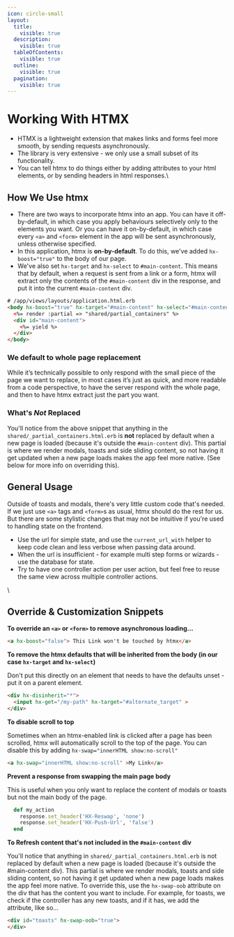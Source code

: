 ```yaml
---
icon: circle-small
layout:
  title:
    visible: true
  description:
    visible: true
  tableOfContents:
    visible: true
  outline:
    visible: true
  pagination:
    visible: true
---
```


# Working With HTMX

* HTMX is a lightweight extension that makes links and forms feel more smooth, by sending requests asynchronously.
* The library is very extensive - we only use a small subset of its functionality.
* You can tell htmx to do things either by adding attributes to your html elements, or by sending headers in html responses.\


## How We Use htmx

* There are two ways to incorporate htmx into an app. You can have it off-by-default, in which case you apply behaviours selectively only to the elements you want. Or you can have it on-by-default, in which case every `<a>` and `<form>` element in the app will be sent asynchronously, unless otherwise specified.
* In this application, htmx is **on-by-default**. To do this, we've added `hx-boost="true"` to the body of our page.
* We've also set `hx-target` and `hx-select` to `#main-content`. This means that by default, when a request is sent from a link or a form, htmx will extract only the contents of the `#main-content` div in the response, and put it into the current `#main-content` div.

```html
# /app/views/layouts/application.html.erb
<body hx-boost="true" hx-target="#main-content" hx-select="#main-content">
  <%= render :partial => "shared/partial_containers" %>
  <div id="main-content">
    <%= yield %>
  </div>
</body>
```

### We default to whole page replacement

While it’s technically possible to only respond with the small piece of the page we want to replace, in most cases it’s just as quick, and more readable from a code perspective, to have the server respond with the whole page, and then to have htmx extract just the part you want.

### What's _Not_ Replaced

You'll notice from the above snippet that anything in the `shared/_partial_containers.html.erb` is **not** replaced by default when a new page is loaded (because it's outside the `#main-content` div). This partial is where we render modals, toasts and side sliding content, so not having it get updated when a new page loads makes the app feel more native. (See below for more info on overriding this).

## General Usage

Outside of toasts and modals, there's very little custom code that's needed. If we just use `<a>` tags and `<form>`s as usual, htmx should do the rest for us. But there are some stylistic changes that may not be intuitive if you're used to handling state on the frontend.

* Use the url for simple state, and use the `current_url_with` helper to keep code clean and less verbose when passing data around.
* When the url is insufficient - for example multi step forms or wizards - use the database for state.
* Try to have one controller action per user action, but feel free to reuse the same view across multiple controller actions.

\


## Override & Customization Snippets

**To override an `<a>` or `<form>` to remove asynchronous loading...**

```html
<a hx-boost="false"> This Link won't be touched by htmx</a>
```

**To remove the htmx defaults that will be inherited from the body (in our case `hx-target` and `hx-select`)**

Don't put this directly on an element that needs to have the defaults unset - put it on a parent element.

```html
<div hx-disinherit="*">
  <input hx-get="/my-path" hx-target="#alternate_target" >
</div>

```

**To disable scroll to top**

Sometimes when an htmx-enabled link is clicked after a page has been scrolled, htmx will automatically scroll to the top of the page. You can disable this by adding `hx-swap="innerHTML show:no-scroll"`

```html
<a hx-swap="innerHTML show:no-scroll" >My Link</a>
```

**Prevent a response from swapping the main page body**

This is useful when you only want to replace the content of modals or toasts but not the main body of the page.

```ruby
  def my_action
    response.set_header('HX-Reswap', 'none')
    response.set_header('HX-Push-Url', 'false')
  end
```

**To Refresh content that's not included in the `#main-content` div**

You'll notice that anything in `shared/_partial_containers.html.erb` is not replaced by default when a new page is loaded (because it's outside the #main-content div). This partial is where we render modals, toasts and side sliding content, so not having it get updated when a new page loads makes the app feel more native. To override this, use the `hx-swap-oob` attribute on the div that has the content you want to include. For example, for toasts, we check if the controller has any new toasts, and if it has, we add the attribute, like so...

```html
<div id="toasts" hx-swap-oob="true">
</div>
```
